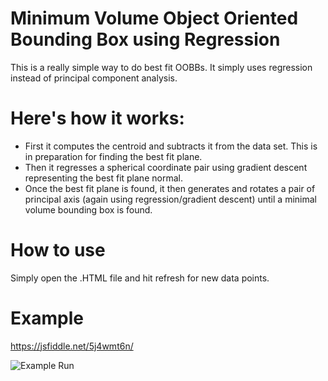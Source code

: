 # Minimum Volume Object Oriented Bounding Box using Regression

This is a really simple way to do best fit OOBBs. It simply uses regression instead of principal component analysis.

# Here's how it works:

- First it computes the centroid and subtracts it from the data set. This is in preparation for finding the best fit plane.
- Then it regresses a spherical coordinate pair using gradient descent representing the best fit plane normal.
- Once the best fit plane is found, it then generates and rotates a pair of principal axis (again using regression/gradient descent) until a minimal volume bounding box is found.

# How to use

Simply open the .HTML file and hit refresh for new data points.

# Example

https://jsfiddle.net/5j4wmt6n/

![Example Run](https://raw.githubusercontent.com/toomuchvoltage/SINDyTestBed/master/BestFitOOBB-Regression/bestfitoobbexample.png)